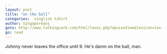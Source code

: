 ```yaml
---
layout: post
title: "on the ball"
categories:  singlish tshirt
author: Singaporeans
goto: http://www.talkingcock.com/html/lexec.php?op=LexView&lexicon=lexicon&alpha=O&page=1
go: read
---
```

Johnny never leaves the office until 9. He's damn on the ball, man.
